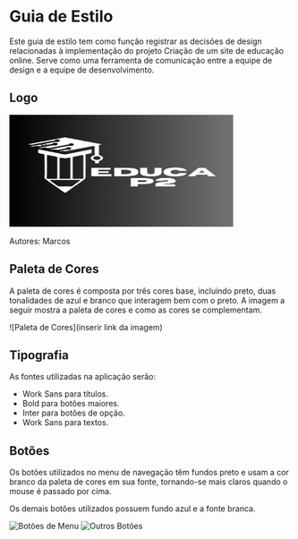 # Guia de Estilo

Este guia de estilo tem como função registrar as decisões de design relacionadas à implementação do projeto Criação de um site de educação online. Serve como uma ferramenta de comunicação entre a equipe de design e a equipe de desenvolvimento.

## Logo

<img src="./img/logo.jpg" width="400" height="200">

Autores: Marcos 

## Paleta de Cores

A paleta de cores é composta por três cores base, incluindo preto, duas tonalidades de azul e branco que interagem bem com o preto. A imagem a seguir mostra a paleta de cores e como as cores se complementam.

![Paleta de Cores](inserir link da imagem)

## Tipografia

As fontes utilizadas na aplicação serão:

- Work Sans para títulos.
- Bold para botões maiores.
- Inter para botões de opção.
- Work Sans para textos.

## Botões

Os botões utilizados no menu de navegação têm fundos preto e usam a cor branco da paleta de cores em sua fonte, tornando-se mais claros quando o mouse é passado por cima.

Os demais botões utilizados possuem fundo azul e a fonte branca.

![Botões de Menu](<img src="./img/Botoes menu stt.png" width="400" height="200">)
![Outros Botões](<img src="./img/Outros Botões.png" width="400" height="200"">)
